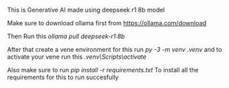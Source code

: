 This is Generative AI made using deepseek r1 8b model

Make sure to download ollama first from 
https://ollama.com/download

Then Run this 
*ollama pull deepseek-r1:8b*

After that create a vene environment for this run 
*py -3 -m venv .venv* and to activate your vene run this *.venv\Scripts\activate*

Also make sure to run
*pip install -r requirements.txt* 
To install all the requirements for this to run succesfully
